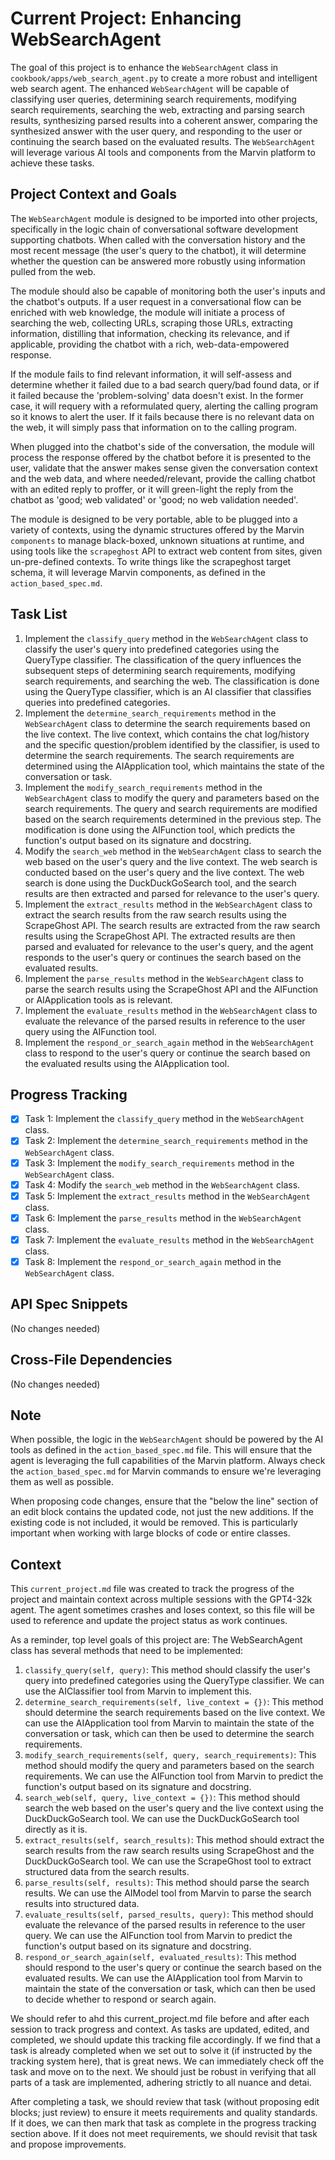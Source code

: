 # Current Project: Enhancing WebSearchAgent
The goal of this project is to enhance the `WebSearchAgent` class in `cookbook/apps/web_search_agent.py` to create a more robust and intelligent web search agent. The enhanced `WebSearchAgent` will be capable of classifying user queries, determining search requirements, modifying search requirements, searching the web, extracting and parsing search results, synthesizing parsed results into a coherent answer, comparing the synthesized answer with the user query, and responding to the user or continuing the search based on the evaluated results. The `WebSearchAgent` will leverage various AI tools and components from the Marvin platform to achieve these tasks.

## Project Context and Goals
The `WebSearchAgent` module is designed to be imported into other projects, specifically in the logic chain of conversational software development supporting chatbots. When called with the conversation history and the most recent message (the user's query to the chatbot), it will determine whether the question can be answered more robustly using information pulled from the web.

The module should also be capable of monitoring both the user's inputs and the chatbot's outputs. If a user request in a conversational flow can be enriched with web knowledge, the module will initiate a process of searching the web, collecting URLs, scraping those URLs, extracting information, distilling that information, checking its relevance, and if applicable, providing the chatbot with a rich, web-data-empowered response.

If the module fails to find relevant information, it will self-assess and determine whether it failed due to a bad search query/bad found data, or if it failed because the 'problem-solving' data doesn't exist. In the former case, it will requery with a reformulated query, alerting the calling program so it knows to alert the user. If it fails because there is no relevant data on the web, it will simply pass that information on to the calling program.

When plugged into the chatbot's side of the conversation, the module will process the response offered by the chatbot before it is presented to the user, validate that the answer makes sense given the conversation context and the web data, and where needed/relevant, provide the calling chatbot with an edited reply to proffer, or it will green-light the reply from the chatbot as 'good; web validated' or 'good; no web validation needed'.

The module is designed to be very portable, able to be plugged into a variety of contexts, using the dynamic structures offered by the Marvin `components` to manage black-boxed, unknown situations at runtime, and using tools like the `scrapeghost` API to extract web content from sites, given un-pre-defined contexts. To write things like the scrapeghost target schema, it will leverage Marvin components, as defined in the `action_based_spec.md`.

## Task List
1. Implement the `classify_query` method in the `WebSearchAgent` class to classify the user's query into predefined categories using the QueryType classifier. The classification of the query influences the subsequent steps of determining search requirements, modifying search requirements, and searching the web. The classification is done using the QueryType classifier, which is an AI classifier that classifies queries into predefined categories.
2. Implement the `determine_search_requirements` method in the `WebSearchAgent` class to determine the search requirements based on the live context. The live context, which contains the chat log/history and the specific question/problem identified by the classifier, is used to determine the search requirements. The search requirements are determined using the AIApplication tool, which maintains the state of the conversation or task.
3. Implement the `modify_search_requirements` method in the `WebSearchAgent` class to modify the query and parameters based on the search requirements. The query and search requirements are modified based on the search requirements determined in the previous step. The modification is done using the AIFunction tool, which predicts the function's output based on its signature and docstring.
4. Modify the `search_web` method in the `WebSearchAgent` class to search the web based on the user's query and the live context. The web search is conducted based on the user's query and the live context. The web search is done using the DuckDuckGoSearch tool, and the search results are then extracted and parsed for relevance to the user's query.
5. Implement the `extract_results` method in the `WebSearchAgent` class to extract the search results from the raw search results using the ScrapeGhost API. The search results are extracted from the raw search results using the ScrapeGhost API. The extracted results are then parsed and evaluated for relevance to the user's query, and the agent responds to the user's query or continues the search based on the evaluated results.
6. Implement the `parse_results` method in the `WebSearchAgent` class to parse the search results using the ScrapeGhost API and the AIFunction or AIApplication tools as is relevant.
7. Implement the `evaluate_results` method in the `WebSearchAgent` class to evaluate the relevance of the parsed results in reference to the user query using the AIFunction tool.
8. Implement the `respond_or_search_again` method in the `WebSearchAgent` class to respond to the user's query or continue the search based on the evaluated results using the AIApplication tool.

## Progress Tracking
- [x] Task 1: Implement the `classify_query` method in the `WebSearchAgent` class.
- [x] Task 2: Implement the `determine_search_requirements` method in the `WebSearchAgent` class.
- [x] Task 3: Implement the `modify_search_requirements` method in the `WebSearchAgent` class.
- [x] Task 4: Modify the `search_web` method in the `WebSearchAgent` class.
- [x] Task 5: Implement the `extract_results` method in the `WebSearchAgent` class.
- [x] Task 6: Implement the `parse_results` method in the `WebSearchAgent` class.
- [x] Task 7: Implement the `evaluate_results` method in the `WebSearchAgent` class.
- [x] Task 8: Implement the `respond_or_search_again` method in the `WebSearchAgent` class.

## API Spec Snippets
(No changes needed)

## Cross-File Dependencies
(No changes needed)

## Note
When possible, the logic in the `WebSearchAgent` should be powered by the AI tools as defined in the `action_based_spec.md` file. This will ensure that the agent is leveraging the full capabilities of the Marvin platform. Always check the `action_based_spec.md` for Marvin commands to ensure we're leveraging them as well as possible.

When proposing code changes, ensure that the "below the line" section of an edit block contains the updated code, not just the new additions. If the existing code is not included, it would be removed. This is particularly important when working with large blocks of code or entire classes.

## Context
This `current_project.md` file was created to track the progress of the project and maintain context across multiple sessions with the GPT4-32k agent. The agent sometimes crashes and loses context, so this file will be used to reference and update the project status as work continues.

As a reminder, top level goals of this project are:
The WebSearchAgent class has several methods that need to be implemented:

1. `classify_query(self, query)`: This method should classify the user's query into predefined categories using the QueryType classifier. We can use the AIClassifier tool from Marvin to implement this.
2. `determine_search_requirements(self, live_context = {})`: This method should determine the search requirements based on the live context. We can use the AIApplication tool from Marvin to maintain the state of the conversation or task, which can then be used to determine the search requirements.
3. `modify_search_requirements(self, query, search_requirements)`: This method should modify the query and parameters based on the search requirements. We can use the AIFunction tool from Marvin to predict the function's output based on its signature and docstring.
4. `search_web(self, query, live_context = {})`: This method should search the web based on the user's query and the live context using the DuckDuckGoSearch tool. We can use the DuckDuckGoSearch tool directly as it is.
5. `extract_results(self, search_results)`: This method should extract the search results from the raw search results using ScrapeGhost and the DuckDuckGoSearch tool. We can use the ScrapeGhost tool to extract structured data from the search results.
6. `parse_results(self, results)`: This method should parse the search results. We can use the AIModel tool from Marvin to parse the search results into structured data.
7. `evaluate_results(self, parsed_results, query)`: This method should evaluate the relevance of the parsed results in reference to the user query. We can use the AIFunction tool from Marvin to predict the function's output based on its signature and docstring.
8. `respond_or_search_again(self, evaluated_results)`: This method should respond to the user's query or continue the search based on the evaluated results. We can use the AIApplication tool from Marvin to maintain the state of the conversation or task, which can then be used to decide whether to respond or search again.

We should refer to ahd this current_project.md file before and after each session to track progress and context.  As tasks are updated, edited, and completed, we should update this tracking file accordingly.  If we find that a task is already completed when we set out to solve it (if instructed by the tracking system here), that is great news.  We can immediately check off the task and move on to the next.  We should just be robust in verifying that all parts of a task are implemented, adhering strictly to all nuance and detai.

After completing a task, we should review that task (without proposing edit blocks; just review) to ensure it meets requirements and quality standards. If it does, we can then mark that task as complete in the progress tracking section above. If it does not meet requirements, we should revisit that task and propose improvements.
